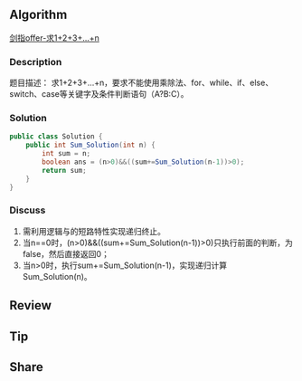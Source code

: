 ## Algorithm

[剑指offer-求1+2+3+...+n](https://www.nowcoder.com/practice/7a0da8fc483247ff8800059e12d7caf1?tpId=13&tags=&title=&diffculty=0&judgeStatus=0&rp=1)

### Description

题目描述：
求1+2+3+...+n，要求不能使用乘除法、for、while、if、else、switch、case等关键字及条件判断语句（A?B:C）。


### Solution

```java
public class Solution {
    public int Sum_Solution(int n) {
        int sum = n;
        boolean ans = (n>0)&&((sum+=Sum_Solution(n-1))>0);
        return sum;
    }
}
```

### Discuss

1. 需利用逻辑与的短路特性实现递归终止。
2. 当n==0时，(n>0)&&((sum+=Sum_Solution(n-1))>0)只执行前面的判断，为false，然后直接返回0；
3. 当n>0时，执行sum+=Sum_Solution(n-1)，实现递归计算Sum_Solution(n)。

## Review


## Tip


## Share
